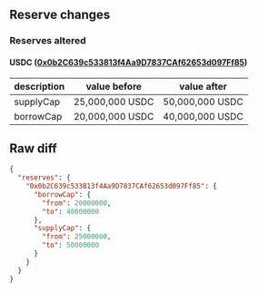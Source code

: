 ## Reserve changes

### Reserves altered

#### USDC ([0x0b2C639c533813f4Aa9D7837CAf62653d097Ff85](https://optimistic.etherscan.io/address/0x0b2C639c533813f4Aa9D7837CAf62653d097Ff85))

| description | value before | value after |
| --- | --- | --- |
| supplyCap | 25,000,000 USDC | 50,000,000 USDC |
| borrowCap | 20,000,000 USDC | 40,000,000 USDC |


## Raw diff

```json
{
  "reserves": {
    "0x0b2C639c533813f4Aa9D7837CAf62653d097Ff85": {
      "borrowCap": {
        "from": 20000000,
        "to": 40000000
      },
      "supplyCap": {
        "from": 25000000,
        "to": 50000000
      }
    }
  }
}
```